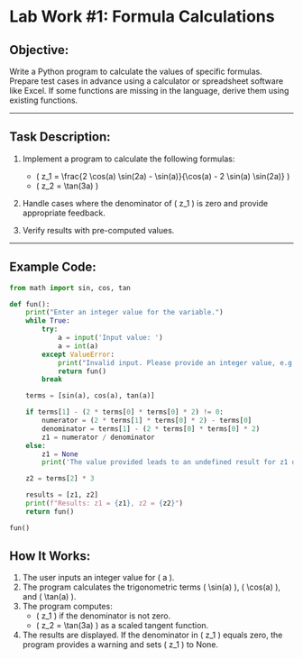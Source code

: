 # Lab Work #1: Formula Calculations

## Objective:
Write a Python program to calculate the values of specific formulas. Prepare test cases in advance using a calculator or spreadsheet software like Excel. If some functions are missing in the language, derive them using existing functions.

---

## Task Description:
1. Implement a program to calculate the following formulas:
   - \( z_1 = \frac{2 \cos(a) \sin(2a) - \sin(a)}{\cos(a) - 2 \sin(a) \sin(2a)} \)
   - \( z_2 = \tan(3a) \)

2. Handle cases where the denominator of \( z_1 \) is zero and provide appropriate feedback.

3. Verify results with pre-computed values.

---

## Example Code:

```python
from math import sin, cos, tan

def fun(): 
    print("Enter an integer value for the variable.")
    while True:
        try:
            a = input('Input value: ')
            a = int(a)
        except ValueError:
            print("Invalid input. Please provide an integer value, e.g., 1, 2, 3.")
            return fun()
        break

    terms = [sin(a), cos(a), tan(a)]

    if terms[1] - (2 * terms[0] * terms[0] * 2) != 0: 
        numerator = (2 * terms[1] * terms[0] * 2) - terms[0]
        denominator = terms[1] - (2 * terms[0] * terms[0] * 2)
        z1 = numerator / denominator
    else:
        z1 = None
        print('The value provided leads to an undefined result for z1 due to division by zero.')

    z2 = terms[2] * 3

    results = [z1, z2]
    print(f"Results: z1 = {z1}, z2 = {z2}")
    return fun()

fun()
```

## How It Works:
1. The user inputs an integer value for ( a ).
2.	The program calculates the trigonometric terms ( \sin(a) ), ( \cos(a) ), and ( \tan(a) ).
3.	The program computes:
	- ( z_1 ) if the denominator is not zero.
	- ( z_2 = \tan(3a) ) as a scaled tangent function.
4.	The results are displayed. If the denominator in ( z_1 ) equals zero, the program provides a warning and sets ( z_1 ) to None.